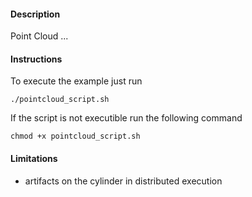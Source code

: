 #### Description ####
Point Cloud ...

#### Instructions ####
To execute the example just run

```
./pointcloud_script.sh
```

If the script is not executible run the following command

```
chmod +x pointcloud_script.sh
```

#### Limitations ####
- artifacts on the cylinder in distributed execution
